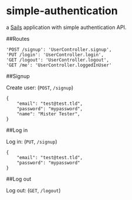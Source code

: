 # simple-authentication

a [Sails](http://sailsjs.org) application with simple authentication API.


##Routes

```
'POST /signup': 'UserController.signup',
'PUT /login': 'UserController.login',
'GET /logout': 'UserController.logout',
'GET /me': 'UserController.loggedInUser'
```

##Signup

Create user: (`POST`, `/signup`)

```
{
    "email": "test@test.tld",
    "password": "mypassword",
    "name": "Mister Tester",
}
```

##Log in

Log in: (`PUT`, `/signup`)

```
{
    "email": "test@test.tld",
    "password": "mypassword"
}
```

##Log out

Log out: (`GET`, `/logout`)